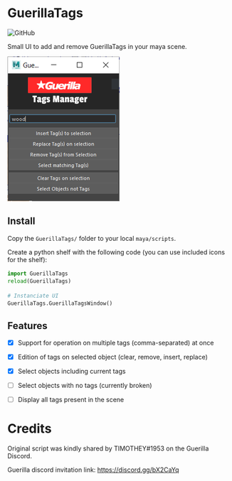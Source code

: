 

# GuerillaTags

![GitHub](https://img.shields.io/github/license/aboellinger/maya-to-guerilla-tags)

Small UI to add and remove GuerillaTags in your maya scene.

![](screenshot.png)

## Install

Copy the `GuerillaTags/` folder to your local `maya/scripts`.

Create a python shelf with the following code (you can use included icons for the shelf):

```python
import GuerillaTags
reload(GuerillaTags)

# Instanciate UI
GuerillaTags.GuerillaTagsWindow()
```

## Features

* [x] Support for operation on multiple tags (comma-separated) at once
* [x] Edition of tags on selected object (clear, remove, insert, replace)
* [x] Select objects including current tags
* [ ] Select objects with no tags (currently broken)
* [ ] Display all tags present in the scene


# Credits

Original script was kindly shared by TIMOTHEY#1953 on the Guerilla Discord.

Guerilla discord invitation link: https://discord.gg/bX2CaYq
